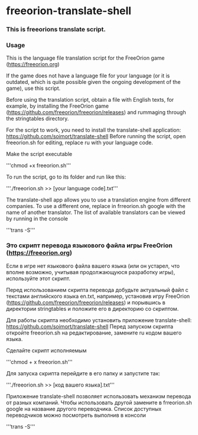 # freeorion-translate-shell
### This is freeorions translate script.

### Usage
This is the language file translation script for the FreeOrion game (https://freeorion.org)

If the game does not have a language file for your language (or it is outdated, which is quite possible given the ongoing development of the game), use this script.

Before using the translation script, obtain a file with English texts, for example, by installing the FreeOrion game (https://github.com/freeorion/freeorion/releases) and rummaging through the stringtables directory.

For the script to work, you need to install the translate-shell application: https://github.com/soimort/translate-shell
Before running the script, open freeorion.sh for editing, replace ru with your language code.

Make the script executable

'''chmod +x freeorion.sh'''

To run the script, go to its folder and run like this:

'''./freeorion.sh >> [your language code].txt'''

The translate-shell app allows you to use a translation engine from different companies. To use a different one, replace in frreorion.sh google with the name of another translator. The list of available translators can be viewed by running in the console

'''trans -S'''



### Это скрипт перевода языкового файла игры FreeOrion (https://freeorion.org)

Если в игре нет языкового файла вашего языка (или он устарел, что вполне возможно, учитывая продолжающуюся разработку игры), используйте этот скрипт.

Перед использованием скрипта перевода добудьте актуальный файл с текстами английского языка en.txt, например, установив игру FreeOrion (https://github.com/freeorion/freeorion/releases) и порывшись в директории stringtables и положите его в директорию со скриптом.

Для работы скрипта необходимо установить приложение translate-shell: https://github.com/soimort/translate-shell 
Перед запуском скрипта откройте freeorion.sh на редактирование, замените ru кодом вашего языка. 

Сделайте скрипт исполняемым 

'''chmod + х freeorion.sh'''

Для запуска скрипта перейдите в его папку и запустите так:

'''./freeorion.sh >> [код вашего языка].txt'''

Приложение translate-shell позволяет использовать механизм перевода от разных компаний. Чтобы использовать другой замените в frreorion.sh google на название другого переводчика. Список доступных переводчиков можно посмотреть выполнив в консоли 

'''trans -S'''
